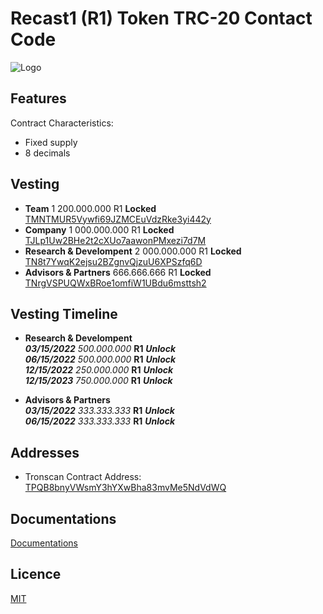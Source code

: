 
# Recast1 (R1) Token TRC-20 Contact Code




![Logo](https://mobile.recast1.org/img/recast1_logo.png)

    
## Features

Contract Characteristics:

- Fixed supply
- 8 decimals
  
 ## Vesting
 - **Team** 1 200.000.000 R1 **Locked** [TMNTMUR5Vywfi69JZMCEuVdzRke3yi442y](https://tronscan.org/#/address/TMNTMUR5Vywfi69JZMCEuVdzRke3yi442y)
 - **Company**  1 000.000.000 R1 **Locked** [TJLp1Uw2BHe2t2cXUo7aawonPMxezi7d7M](https://tronscan.org/#/address/TJLp1Uw2BHe2t2cXUo7aawonPMxezi7d7M)
 - **Research & Develompent** 2 000.000.000 R1 **Locked** [TN8t7YwqK2ejsu2BZgnvQjzuU6XPSzfq6D](https://tronscan.org/#/address/TN8t7YwqK2ejsu2BZgnvQjzuU6XPSzfq6D)
 - **Advisors & Partners** 666.666.666 R1 **Locked** [TNrgVSPUQWxBRoe1omfiW1UBdu6msttsh2](https://tronscan.org/#/address/TNrgVSPUQWxBRoe1omfiW1UBdu6msttsh2)

## Vesting Timeline

- **Research & Develompent**\
***03/15/2022*** _500.000.000_ **R1** ***Unlock***\
***06/15/2022*** _500.000.000_ **R1** ***Unlock***\
***12/15/2022*** _250.000.000_ **R1** ***Unlock***\
***12/15/2023*** _750.000.000_ **R1** ***Unlock***


- **Advisors & Partners**\
***03/15/2022*** _333.333.333_ **R1** ***Unlock***\
***06/15/2022*** _333.333.333_ **R1** ***Unlock***




## Addresses
- Tronscan Contract Address: [TPQB8bnyVWsmY3hYXwBha83mvMe5NdVdWQ](https://tronscan.org/#/token20/TPQB8bnyVWsmY3hYXwBha83mvMe5NdVdWQ)
## Documentations

[Documentations](https://docs.recast1.org/)

  
## Licence

[MIT](https://choosealicense.com/licenses/mit/)
